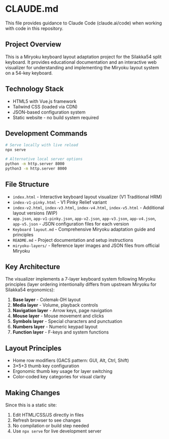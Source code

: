 # CLAUDE.md

This file provides guidance to Claude Code (claude.ai/code) when working with code in this repository.

## Project Overview

This is a Miryoku keyboard layout adaptation project for the Silakka54 split keyboard. It provides educational documentation and an interactive web visualizer for understanding and implementing the Miryoku layout system on a 54-key keyboard.

## Technology Stack

- HTML5 with Vue.js framework
- Tailwind CSS (loaded via CDN)
- JSON-based configuration system
- Static website - no build system required

## Development Commands

```bash
# Serve locally with live reload
npx serve

# Alternative local server options
python -m http.server 8000
python3 -m http.server 8000
```

## File Structure

- `index.html` - Interactive keyboard layout visualizer (V1 Traditional HRM)
- `index-v1-pinky.html` - V1 Pinky Relief variant
- `index-v2.html`, `index-v3.html`, `index-v4.html`, `index-v5.html` - Additional layout versions (WIP)
- `app.json`, `app-v1-pinky.json`, `app-v2.json`, `app-v3.json`, `app-v4.json`, `app-v5.json` - JSON configuration files for each version
- `Keyboard layout.md` - Comprehensive Miryoku adaptation guide and principles
- `README.md` - Project documentation and setup instructions
- `miryoku-layers/` - Reference layer images and JSON files from official Miryoku

## Key Architecture

The visualizer implements a 7-layer keyboard system following Miryoku principles (layer ordering intentionally differs from upstream Miryoku for Silakka54 ergonomics):
1. **Base layer** - Colemak-DH layout
2. **Media layer** - Volume, playback controls
3. **Navigation layer** - Arrow keys, page navigation
4. **Mouse layer** - Mouse movement and clicks
5. **Symbols layer** - Special characters and punctuation
6. **Numbers layer** - Numeric keypad layout
7. **Function layer** - F-keys and system functions

## Layout Principles

- Home row modifiers (GACS pattern: GUI, Alt, Ctrl, Shift)
- 3×5+3 thumb key configuration
- Ergonomic thumb key usage for layer switching
- Color-coded key categories for visual clarity

## Making Changes

Since this is a static site:
1. Edit HTML/CSS/JS directly in files
2. Refresh browser to see changes
3. No compilation or build step needed
4. Use `npx serve` for live development server